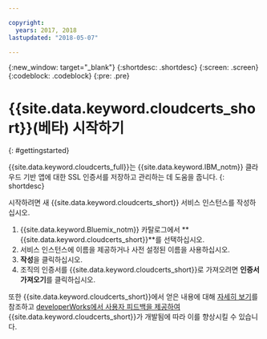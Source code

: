 ```yaml
---

copyright:
  years: 2017, 2018
lastupdated: "2018-05-07"

---
```

{:new_window: target="_blank"}
{:shortdesc: .shortdesc}
{:screen: .screen}
{:codeblock: .codeblock}
{:pre: .pre}

# {{site.data.keyword.cloudcerts_short}}(베타) 시작하기
{: #gettingstarted}

{{site.data.keyword.cloudcerts_full}}는 {{site.data.keyword.IBM_notm}} 클라우드 기반 앱에 대한 SSL 인증서를 저장하고 관리하는 데 도움을 줍니다.
{: shortdesc}

시작하려면 새 {{site.data.keyword.cloudcerts_short}} 서비스 인스턴스를 작성하십시오.

1. {{site.data.keyword.Bluemix_notm}} 카탈로그에서 **{{site.data.keyword.cloudcerts_short}}**를 선택하십시오.
2. 서비스 인스턴스에 이름을 제공하거나 사전 설정된 이름을 사용하십시오.
3. **작성**을 클릭하십시오.
4. 조직의 인증서를 {{site.data.keyword.cloudcerts_short}}로 가져오려면 **인증서 가져오기**를 클릭하십시오.  

또한 {{site.data.keyword.cloudcerts_short}}에서 얻은 내용에 대해 [자세히 보기](about.html)를 참조하고 [developerWorks에서 사용자 피드백을 제공하여](troubleshooting.html#getting-help-and-support) {{site.data.keyword.cloudcerts_short}}가 개발됨에 따라 이를 향상시킬 수 있습니다.
